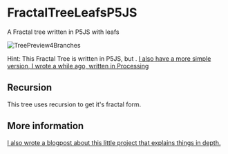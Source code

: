 # FractalTreeLeafsP5JS
A Fractal tree written in P5JS with leafs

![TreePreview4Branches](https://github.com/johnnyawesome/FractalTreeP5JS/blob/master/DemoImages/TreePreview4Branches.gif)


Hint: This Fractal Tree is written in P5JS, but . [I also have a more simple version, I wrote a while ago, written in Processing](https://github.com/johnnyawesome/FractalTree)

## Recursion

This tree uses recursion to get it's fractal form.

## More information
[I also wrote a blogpost about this little project that explains things in depth.](https://breaksome.tech/creating-a-tree-in-p5js/)

